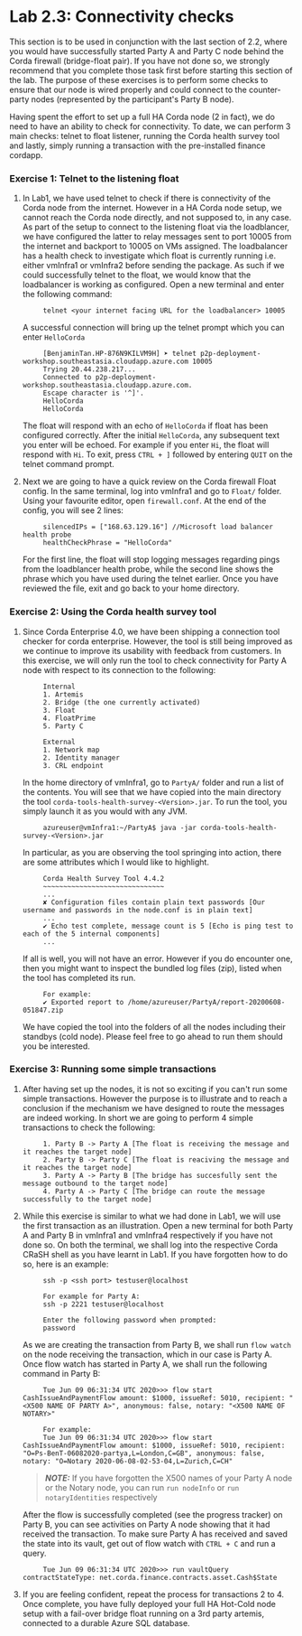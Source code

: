 # Lab 2.3: Connectivity checks

This section is to be used in conjunction with the last section of 2.2, where you would have successfully started Party A and Party C node behind the Corda firewall (bridge-float pair).
If you have not done so, we strongly recommend that you complete those task first before starting this section of the lab.
The purpose of these exercises is to perform some checks to ensure that our node is wired properly and could connect to the counter-party nodes (represented by the participant's Party B node).  

Having spent the effort to set up a full HA Corda node (2 in fact), we do need to have an ability to check for connectivity. 
To date, we can perform 3 main checks: telnet to float listener, running the Corda health survey tool and lastly, simply running a transaction with the pre-installed finance cordapp.
 
### Exercise 1: Telnet to the listening float
1. In Lab1, we have used telnet to check if there is connectivity of the Corda node from the internet.
However in a HA Corda node setup, we cannot reach the Corda node directly, and not supposed to, in any case.
As part of the setup to connect to the listening float via the loadblancer, we have configured the latter to relay messages sent to port 10005 from the internet and backport to 10005 on VMs assigned.
The loadbalancer has a health check to investigate which float is currently running i.e. either vmInfra1 or vmInfra2 before sending the package.
As such if we could successfully telnet to the float, we would know that the loadbalancer is working as configured.
Open a new terminal and enter the following command:
   ````
        telnet <your internet facing URL for the loadbalancer> 10005
   ````
   A successful connection will bring up the telnet prompt which you can enter `HelloCorda`
   ````
        [BenjaminTan.HP-876N9KILVM9H] ➤ telnet p2p-deployment-workshop.southeastasia.cloudapp.azure.com 10005
        Trying 20.44.238.217...
        Connected to p2p-deployment-workshop.southeastasia.cloudapp.azure.com.
        Escape character is '^]'.
        HelloCorda
        HelloCorda
   ````
   The float will respond with an echo of `HelloCorda` if float has been configured correctly.
   After the initial `HelloCorda`, any subsequent text you enter will be echoed. 
   For example if you enter `Hi`, the float will respond with `Hi`.
   To exit, press `CTRL + ]` followed by entering `QUIT` on the telnet command prompt.
   
2. Next we are going to have a quick review on the Corda firewall Float config. 
   In the same terminal, log into vmInfra1 and go to `Float/` folder.
   Using your favourite editor, open `firewall.conf`.
   At the end of the config, you will see 2 lines:
   ````
        silencedIPs = ["168.63.129.16"] //Microsoft load balancer health probe
        healthCheckPhrase = "HelloCorda"
   ````
   For the first line, the float will stop logging messages regarding pings from the loadblancer health probe, while the second line shows the phrase which you have used during the telnet earlier.
   Once you have reviewed the file, exit and go back to your home directory.

### Exercise 2: Using the Corda health survey tool
1. Since Corda Enterprise 4.0, we have been shipping a connection tool checker for corda enterprise. 
However, the tool is still being improved as we continue to improve its usability with feedback from customers.
In this exercise, we will only run the tool to check connectivity for Party A node with respect to its connection to the following:
   ````
        Internal
        1. Artemis
        2. Bridge (the one currently activated)
        3. Float
        4. FloatPrime
        5. Party C
        
        External
        1. Network map
        2. Identity manager
        3. CRL endpoint
   ```` 
   In the home directory of vmInfra1, go to `PartyA/` folder and run a list of the contents.
   You will see that we have copied into the main directory the tool `corda-tools-health-survey-<Version>.jar`.
   To run the tool, you simply launch it as you would with any JVM.
   ````
        azureuser@vmInfra1:~/PartyA$ java -jar corda-tools-health-survey-<Version>.jar
   ```` 
   In particular, as you are observing the tool springing into action, there are some attributes which I would like to highlight.
   ````
        Corda Health Survey Tool 4.4.2
        ~~~~~~~~~~~~~~~~~~~~~~~~~~~~~~
        ...
        ✘ Configuration files contain plain text passwords [Our username and passwords in the node.conf is in plain text]
        ...
        ✔ Echo test complete, message count is 5 [Echo is ping test to each of the 5 internal components]
        ...
   ````
   If all is well, you will not have an error. 
   However if you do encounter one, then you might want to inspect the bundled log files (zip), listed when the tool has completed its run.
   ````
        For example:
        ✔ Exported report to /home/azureuser/PartyA/report-20200608-051847.zip
   ````
   We have copied the tool into the folders of all the nodes including their standbys (cold node). Please feel free to go ahead to run them should you be interested.
   
### Exercise 3: Running some simple transactions
1. After having set up the nodes, it is not so exciting if you can't run some simple transactions. 
However the purpose is to illustrate and to reach a conclusion if the mechanism we have designed to route the messages are indeed working.
In short we are going to perform 4 simple transactions to check the following:
   ````
        1. Party B -> Party A [The float is receiving the message and it reaches the target node]
        2. Party B -> Party C [The float is reaciving the message and it reaches the target node]
        3. Party A -> Party B [The bridge has succesfully sent the message outbound to the target node]
        4. Party A -> Party C [The bridge can route the message successfully to the target node]
   ````
2. While this exercise is similar to what we had done in Lab1, we will use the first transaction as an illustration. 
Open a new terminal for both Party A and Party B in vmInfra1 and vmInfra4 respectively if you have not done so.
On both the terminal, we shall log into the respective Corda CRaSH shell as you have learnt in Lab1.
If you have forgotten how to do so, here is an example:
   ````
        ssh -p <ssh port> testuser@localhost
        
        For example for Party A:
        ssh -p 2221 testuser@localhost
        
        Enter the following password when prompted:
        password 
   ````
   As we are creating the transaction from Party B, we shall run `flow watch` on the node receiving the transaction, which in our case is Party A.
   Once flow watch has started in Party A, we shall run the following command in Party B:
   ````
        Tue Jun 09 06:31:34 UTC 2020>>> flow start CashIssueAndPaymentFlow amount: $1000, issueRef: 5010, recipient: "<X500 NAME OF PARTY A>", anonymous: false, notary: "<X500 NAME OF NOTARY>"
                
        For example:
        Tue Jun 09 06:31:34 UTC 2020>>> flow start CashIssueAndPaymentFlow amount: $1000, issueRef: 5010, recipient: "O=Ps-BenT-06082020-partya,L=London,C=GB", anonymous: false, notary: "O=Notary 2020-06-08-02-53-04,L=Zurich,C=CH"
   ````
   > **_NOTE:_** If you have forgotten the X500 names of your Party A node or the Notary node, you can run `run nodeInfo` or `run notaryIdentities` respectively
   
   After the flow is successfully completed (see the progress tracker) on Party B, you can see activities on Party A node showing that it had received the transaction.
   To make sure Party A has received and saved the state into its vault, get out of flow watch with `CTRL + C` and run a query.
   ````
        Tue Jun 09 06:31:34 UTC 2020>>> run vaultQuery contractStateType: net.corda.finance.contracts.asset.Cash$State
   ````
3. If you are feeling confident, repeat the process for transactions 2 to 4. 
Once complete, you have fully deployed your full HA Hot-Cold node setup with a fail-over bridge float running on a 3rd party artemis, connected to a durable Azure SQL database.   
   
  
      
    
    
    
 
     
